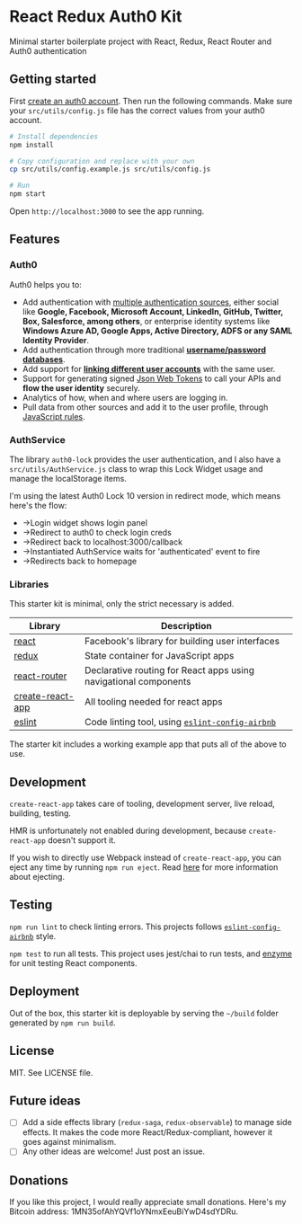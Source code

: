 # React Redux Auth0 Kit

Minimal starter boilerplate project with React, Redux, React Router and Auth0 authentication

## Getting started

First [create an auth0 account](https://manage.auth0.com/). Then run the following commands. Make sure your `src/utils/config.js` file has the correct values from your auth0 account.

```bash
# Install dependencies
npm install

# Copy configuration and replace with your own
cp src/utils/config.example.js src/utils/config.js

# Run
npm start
```

Open `http://localhost:3000` to see the app running.

## Features

### Auth0

Auth0 helps you to:

* Add authentication with [multiple authentication sources](https://docs.auth0.com/identityproviders), either social like **Google, Facebook, Microsoft Account, LinkedIn, GitHub, Twitter, Box, Salesforce, among others**, or enterprise identity systems like **Windows Azure AD, Google Apps, Active Directory, ADFS or any SAML Identity Provider**.
* Add authentication through more traditional **[username/password databases](https://docs.auth0.com/mysql-connection-tutorial)**.
* Add support for **[linking different user accounts](https://docs.auth0.com/link-accounts)** with the same user.
* Support for generating signed [Json Web Tokens](https://docs.auth0.com/jwt) to call your APIs and **flow the user identity** securely.
* Analytics of how, when and where users are logging in.
* Pull data from other sources and add it to the user profile, through [JavaScript rules](https://docs.auth0.com/rules).

### AuthService

The library `auth0-lock` provides the user authentication, and I also have a `src/utils/AuthService.js` class to wrap this Lock Widget usage and manage the localStorage items.

I'm using the latest Auth0 Lock 10 version in redirect mode, which means here's the flow:
* ->Login widget shows login panel
* ->Redirect to auth0 to check login creds
* ->Redirect back to localhost:3000/callback
* ->Instantiated AuthService waits for 'authenticated' event to fire
* ->Redirects back to homepage

### Libraries

This starter kit is minimal, only the strict necessary is added.

| Library | Description |
|---------|-------------|
| [react](https://github.com/facebook/react) | Facebook's library for building user interfaces |
| [redux](https://github.com/rackt/redux) | State container for JavaScript apps |
| [react-router](https://github.com/rackt/react-router) | Declarative routing for React apps using navigational components |
| [create-react-app](https://github.com/facebookincubator/create-react-app) | All tooling needed for react apps |
| [eslint](http://eslint.org) | Code linting tool, using [`eslint-config-airbnb`](https://www.npmjs.com/package/eslint-config-airbnb) |

The starter kit includes a working example app that puts all of the above to use.

## Development

`create-react-app` takes care of tooling, development server, live reload, building, testing.

HMR is unfortunately not enabled during development, because `create-react-app` doesn't support it.

If you wish to directly use Webpack instead of `create-react-app`, you can eject any time by running `npm run eject`. Read [here](https://github.com/facebookincubator/create-react-app#converting-to-a-custom-setup) for more information about ejecting.

## Testing

`npm run lint` to check linting errors. This projects follows [`eslint-config-airbnb`](https://www.npmjs.com/package/eslint-config-airbnb) style.

`npm test` to run all tests. This project uses jest/chai to run tests, and [enzyme](https://github.com/airbnb/enzyme) for unit testing React components.

## Deployment

Out of the box, this starter kit is deployable by serving the `~/build` folder generated by `npm run build`.

## License

MIT. See LICENSE file.

## Future ideas

- [ ] Add a side effects library (`redux-saga`, `redux-observable`) to manage side effects. It makes the code more React/Redux-compliant, however it goes against minimalism.
- [ ] Any other ideas are welcome! Just post an issue.

## Donations

If you like this project, I would really appreciate small donations. Here's my Bitcoin address: 1MN35ofAhYQVf1oYNmxEeuBiYwD4sdYDRu.
